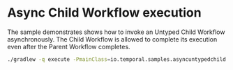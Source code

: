 # Async Child Workflow execution

The sample demonstrates shows how to invoke an Untyped Child Workflow asynchronously.
The Child Workflow is allowed to complete its execution even after the Parent Workflow completes. 

```bash
./gradlew -q execute -PmainClass=io.temporal.samples.asyncuntypedchild.Starter
```
